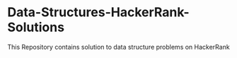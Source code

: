 # Data-Structures-HackerRank-Solutions
This Repository contains solution to data structure problems on HackerRank

